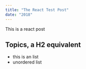 ```yaml
---
title: "The React Test Post"
date: "2018"
---
```


This is a react post

## Topics, a H2 equivalent

- this is an list
- unordered list